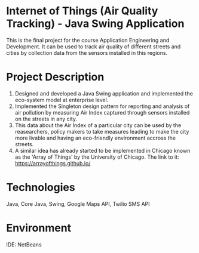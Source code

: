 # Internet of Things (Air Quality Tracking) - Java Swing Application

This is the final project for the course Application Engineering and Development. It can be used to track air quality of different streets and cities by collection data from the sensors installed in this regions.

# Project Description

1. Designed and developed a Java Swing application and implemented the eco-system model at enterprise level.
2. Implemented the Singleton design pattern for reporting and analysis of air pollution by measuring Air Index captured through sensors installed on the streets in any city.
3. This data about the Air Index of a particular city can be used by the reasearchers, policy makers to take measures leading to make the city more livable and having an eco-friendly environment accross the streets.
4. A similar idea has already started to be implemented in Chicago known as the 'Array of Things' by the University of Chicago. The link to 
it: https://arrayofthings.github.io/

# Technologies

Java, Core Java, Swing, Google Maps API, Twilio SMS API

# Environment

IDE: NetBeans

